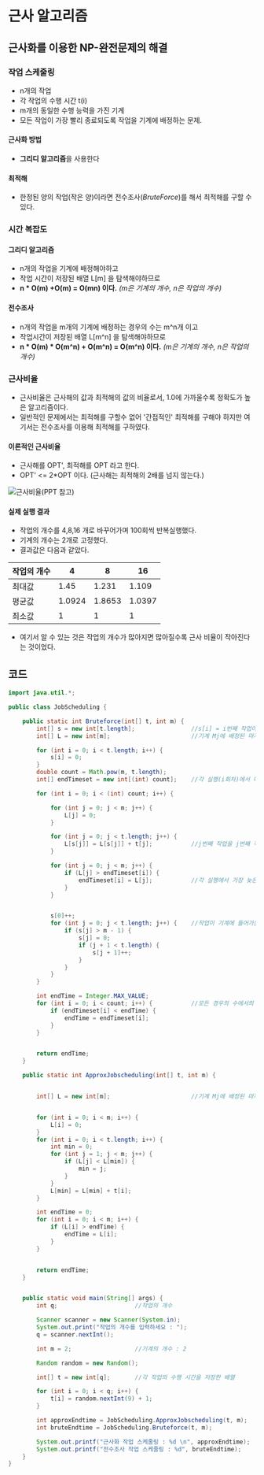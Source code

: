 # 근사 알고리즘

## 근사화를 이용한 NP-완전문제의 해결

### 작업 스케줄링

- n개의 작업
- 각 작업의 수행 시간 t(i)
- m개의 동일한 수행 능력을 가진 기계
- 모든 작업이 가장 빨리 종료되도록 작업을 기계에 배정하는 문제.

#### 근사화 방법

- **그리디 알고리즘**을 사용한다

#### 최적해

- 한정된 양의 작업(작은 양)이라면 전수조사(*BruteForce*)를 해서 최적해를 구할 수 있다.

### 시간 복잡도

#### 그리디 알고리즘

- n개의 작업을 기계에 배정해야하고
- 작업 시간이 저장된 배열 L[m] 을 탐색해야하므로
- **n * O(m) +O(m) = O(mn) 이다.** *(m은 기계의 개수, n은 작업의 개수)*

#### 전수조사

- n개의 작업을 m개의 기계에 배정하는 경우의 수는 m^n개 이고
- 작업시간이 저장된 배열 L[m^n] 을 탐색해야하므로
- **n * O(m) * O(m^n) + O(m^n) = O(m^n) 이다.** *(m은 기계의 개수, n은 작업의 개수)*



### 근사비율

- 근사비율은 근사해의 값과 최적해의 값의 비율로서, 1.0에 가까울수록 정확도가 높은 알고리즘이다.
- 일반적인 문제에서는 최적해를 구할수 없어 '간접적인' 최적해를 구해야 하지만 여기서는 전수조사를 이용해 최적해를 구하였다.

#### 이론적인 근사비율

- 근사해를 OPT', 최적해를 OPT 라고 한다.
- OPT' <= 2*OPT 이다. (근사해는 최적해의 2배를 넘지 않는다.)

![근사비율(PPT 참고)](https://user-images.githubusercontent.com/80087069/118380820-d80e7680-b61f-11eb-9853-5f9a7d93204d.png)

#### 실제 실행 결과

- 작업의 개수를 4,8,16 개로 바꾸어가며 100회씩 반복실행했다.
- 기계의 개수는 2개로 고정했다.
- 결과값은 다음과 같았다.

| 작업의 개수 | 4      | 8      | 16     |
| ----------- | ------ | ------ | ------ |
| 최대값      | 1.45   | 1.231  | 1.109  |
| 평균값      | 1.0924 | 1.8653 | 1.0397 |
| 최소값      | 1      | 1      | 1      |

- 여기서 알 수 있는 것은 작업의 개수가 많아지면 많아질수록 근사 비율이 작아진다는 것이었다.



## 코드

```java
import java.util.*;

public class JobScheduling {

    public static int Bruteforce(int[] t, int m) {
        int[] s = new int[t.length];                //s[i] = i번째 작업이 들어가게 되는 기계의 번호를 저장한 배열
        int[] L = new int[m];                       //기계 Mj에 배정된 마지막 작업의 종료 시간

        for (int i = 0; i < t.length; i++) {
            s[i] = 0;
        }
        double count = Math.pow(m, t.length);
        int[] endTimeset = new int[(int) count];    //각 실행(i회차)에서 마지막 작업의 종료 시간

        for (int i = 0; i < (int) count; i++) {

            for (int j = 0; j < m; j++) {
                L[j] = 0;
            }

            for (int j = 0; j < t.length; j++) {
                L[s[j]] = L[s[j]] + t[j];           //j번째 작업을 j번째 작업이 들어가는 기계에 배정
            }

            for (int j = 0; j < m; j++) {
                if (L[j] > endTimeset[i]) {
                    endTimeset[i] = L[j];           //각 실행에서 가장 늦은 작업 종료시간을 i회차 실행시간에 저장
                }
            }


            s[0]++;
            for (int j = 0; j < t.length; j++) {    //작업이 기계에 들어가는 번호 변경
                if (s[j] > m - 1) {
                    s[j] = 0;
                    if (j + 1 < t.length) {
                        s[j + 1]++;
                    }
                }
            }
        }

        int endTime = Integer.MAX_VALUE;
        for (int i = 0; i < count; i++) {           //모든 경우의 수에서의 실행 값 중 가장 작은 값 반환
            if (endTimeset[i] < endTime) {
                endTime = endTimeset[i];
            }
        }


        return endTime;
    }

    public static int ApproxJobscheduling(int[] t, int m) {


        int[] L = new int[m];                       //기계 Mj에 배정된 마지막 작업의 종료 시간


        for (int i = 0; i < m; i++) {
            L[i] = 0;
        }
        for (int i = 0; i < t.length; i++) {
            int min = 0;
            for (int j = 1; j < m; j++) {
                if (L[j] < L[min]) {
                    min = j;
                }
            }
            L[min] = L[min] + t[i];
        }

        int endTime = 0;
        for (int i = 0; i < m; i++) {
            if (L[i] > endTime) {
                endTime = L[i];
            }
        }


        return endTime;
    }


    public static void main(String[] args) {
        int q;                      //작업의 개수

        Scanner scanner = new Scanner(System.in);
        System.out.print("작업의 개수를 입력하세요 : ");
        q = scanner.nextInt();

        int m = 2;                  //기계의 개수 : 2

        Random random = new Random();

        int[] t = new int[q];       //각 작업의 수행 시간을 저장한 배열

        for (int i = 0; i < q; i++) {
            t[i] = random.nextInt(9) + 1;
        }

        int approxEndtime = JobScheduling.ApproxJobscheduling(t, m);
        int bruteEndtime = JobScheduling.Bruteforce(t, m);

        System.out.printf("근사화 작업 스케줄링 : %d \n", approxEndtime);
        System.out.printf("전수조사 작업 스케줄링 : %d", bruteEndtime);
    }
}

```



